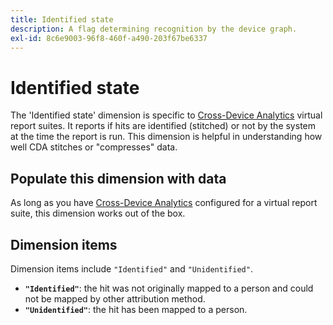 ```yaml
---
title: Identified state
description: A flag determining recognition by the device graph.
exl-id: 8c6e9003-96f8-460f-a490-203f67be6337
---
```

# Identified state

The 'Identified state' dimension is specific to [Cross-Device Analytics](../cda/overview.md) virtual report suites. It reports if hits are identified (stitched) or not by the system at the time the report is run. This dimension is helpful in understanding how well CDA stitches or "compresses" data.

## Populate this dimension with data

As long as you have [Cross-Device Analytics](../cda/overview.md) configured for a virtual report suite, this dimension works out of the box.

## Dimension items

Dimension items include `"Identified"` and `"Unidentified"`.

* **`"Identified"`**: the hit was not originally mapped to a person and could not be mapped by other attribution method.
* **`"Unidentified"`**: the hit has been mapped to a person.

